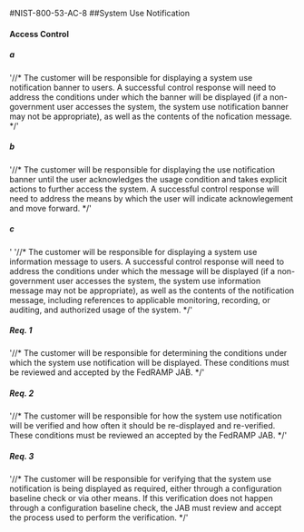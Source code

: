 #NIST-800-53-AC-8
##System Use Notification

#### Access Control

##### a
'//*
The customer will be responsible for displaying a system use
notification banner to users. A successful control response will need
to address the conditions under which the banner will be displayed
(if a non-government user accesses the system, the system use
notification banner may not be appropriate), as well as the contents
of the nofication message.
*/'


##### b
'//*
The customer will be responsible for displaying the use notification
banner until the user acknowledges the usage condition and takes
explicit actions to further access the system. A successful control
response will need to address the means by which the user will indicate
acknowlegement and move forward.
*/'


##### c
'
'//*
The customer will be responsible for displaying a system use
information message to users. A successful control response will need
to address the conditions under which the message will be
displayed (if a non-government user accesses the system, the system
use information message may not be appropriate), as well as the
contents of the notification message, including references to
applicable monitoring, recording, or auditing, and authorized usage
of the system.
*/'


##### Req. 1
'//*
The customer will be responsible for determining the conditions
under which the system use notification will be displayed. These
conditions must be reviewed and accepted by the FedRAMP JAB.
*/'


##### Req. 2
'//*
The customer will be responsible for how the system use notification
will be verified and how often it should be re-displayed and
re-verified. These conditions must be reviewed an accepted by the
FedRAMP JAB.
*/'


##### Req. 3
'//*
The customer will be responsible for verifying that the system use
notification is being displayed as required, either through a
configuration baseline check or via other means. If this verification
does not happen through a configuration baseline check, the JAB must
review and accept the process used to perform the verification.
*/'

